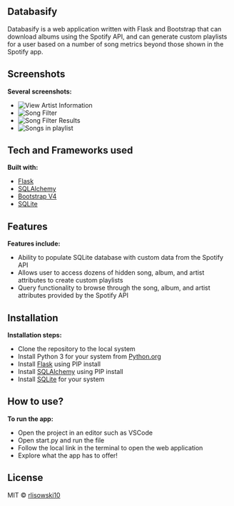 ## Databasify
Databasify is a web application written with Flask and Bootstrap that can download albums using the Spotify API, and can generate custom playlists for a user based on a number of song metrics beyond those shown in the Spotify app.
 
## Screenshots
<b>Several screenshots:</b>
- ![View Artist Information](https://github.com/rlisowski10/Databasify/tree/master/screenshots/Screenshot_1.png)
- ![Song Filter](https://github.com/rlisowski10/Databasify/tree/master/screenshots/Screenshot_2.png)
- ![Song Filter Results](https://github.com/rlisowski10/Databasify/tree/master/screenshots/Screenshot_3.png)
- ![Songs in playlist](https://github.com/rlisowski10/Databasify/tree/master/screenshots/Screenshot_4.png)

## Tech and Frameworks used
<b>Built with:</b>
- [Flask](https://pypi.org/project/Flask/)
- [SQLAlchemy](https://pypi.org/project/SQLAlchemy/)
- [Bootstrap V4](https://getbootstrap.com/docs/4.0/getting-started/introduction/)
- [SQLite](https://www.sqlite.org/index.html)

## Features
<b>Features include:</b>
- Ability to populate SQLite database with custom data from the Spotify API
- Allows user to access dozens of hidden song, album, and artist attributes to create custom playlists
- Query functionality to browse through the song, album, and artist attributes provided by the Spotify API

## Installation
<b>Installation steps:</b>
- Clone the repository to the local system
- Install Python 3 for your system from [Python.org](https://www.python.org/)
- Install [Flask](https://pypi.org/project/Flask/) using PIP install
- Install [SQLAlchemy](https://pypi.org/project/SQLAlchemy/) using PIP install
- Install [SQLite](https://www.sqlite.org/index.html) for your system

## How to use?
<b>To run the app:</b>
- Open the project in an editor such as VSCode
- Open start.py and run the file
- Follow the local link in the terminal to open the web application
- Explore what the app has to offer!

## License
MIT © [rlisowski10](https://github.com/rlisowski10/)